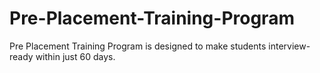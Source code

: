# Pre-Placement-Training-Program
Pre Placement Training Program is designed to make students interview-ready within just 60 days.
